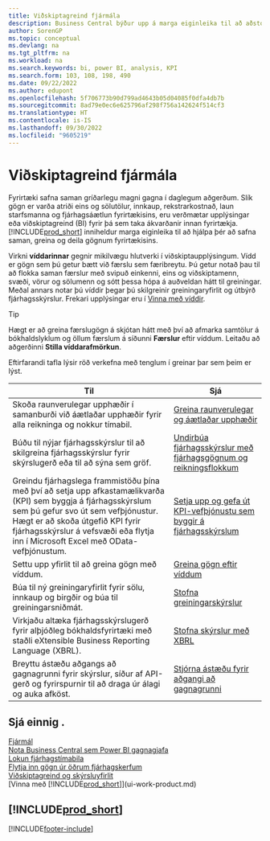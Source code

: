 ```yaml
---
title: Viðskiptagreind fjármála
description: Business Central býður upp á marga eiginleika til að aðstoða þig við að safna saman, greina og deila mikilvægum fyrirtækisgögnum fyrir viðskiptagreind og ákvarðantöku.
author: SorenGP
ms.topic: conceptual
ms.devlang: na
ms.tgt_pltfrm: na
ms.workload: na
ms.search.keywords: bi, power BI, analysis, KPI
ms.search.form: 103, 108, 198, 490
ms.date: 09/22/2022
ms.author: edupont
ms.openlocfilehash: 5f706773b90d799ad4643b05d04085f0dfa4db7b
ms.sourcegitcommit: 8ad79e0ec6e625796af298f756a142624f514cf3
ms.translationtype: HT
ms.contentlocale: is-IS
ms.lasthandoff: 09/30/2022
ms.locfileid: "9605219"
---
```

# <a name="financial-business-intelligence"></a><a name="financial-business-intelligence"></a><a name="financial-business-intelligence"></a>Viðskiptagreind fjármála

Fyrirtæki safna saman gríðarlegu magni gagna í daglegum aðgerðum. Slík gögn er varða atriði eins og sölutölur, innkaup, rekstrarkostnað, laun starfsmanna og fjárhagsáætlun fyrirtækisins, eru verðmætar upplýsingar eða viðskiptagreind (BI) fyrir þá sem taka ákvarðanir innan fyrirtækja. [!INCLUDE[prod_short](includes/prod_short.md)] inniheldur marga eiginleika til að hjálpa þér að safna saman, greina og deila gögnum fyrirtækisins.

Virkni **víddarinnar** gegnir mikilvægu hlutverki í viðskiptaupplýsingum. Vídd er gögn sem þú getur bætt við færslu sem færibreytu. Þú getur notað þau til að flokka saman færslur með svipuð einkenni, eins og viðskiptamenn, svæði, vörur og sölumenn og sótt þessa hópa á auðveldan hátt til greiningar. Meðal annars notar þú víddir þegar þú skilgreinir greiningaryfirlit og útbýrð fjárhagsskýrslur. Frekari upplýsingar eru í [Vinna með víddir](finance-dimensions.md).

> [!TIP]
> Hægt er að greina færslugögn á skjótan hátt með því að afmarka samtölur á bókhaldslyklum og öllum færslum á síðunni **Færslur** eftir víddum. Leitaðu að aðgerðinni **Stilla víddarafmörkun**.  

Eftirfarandi tafla lýsir röð verkefna með tenglum í greinar þar sem þeim er lýst.  

| Til | Sjá |
| --- | --- |
|Skoða raunverulegar upphæðir í samanburði við áætlaðar upphæðir fyrir alla reikninga og nokkur tímabil.|[Greina raunverulegar og áætlaðar upphæðir](bi-how-analyze-actual-versus-budget.md)|
|Búðu til nýjar fjárhagsskýrslur til að skilgreina fjárhagsskýrslur fyrir skýrslugerð eða til að sýna sem gröf.|[Undirbúa fjárhagsskýrslur með fjárhagsgögnum og reikningsflokkum](bi-how-work-account-schedule.md)|
|Greindu fjárhagslega frammistöðu þína með því að setja upp afkastamælikvarða (KPI) sem byggja á fjárhagsskýrslum sem þú gefur svo út sem vefþjónustur. Hægt er að skoða útgefið KPI fyrir fjárhagsskýrslur á vefsvæði eða flytja inn í Microsoft Excel með OData-vefþjónustum.|[Setja upp og gefa út KPI-vefþjónustu sem byggir á fjárhagsskýrslum](bi-how-to-set-up-and-publish-kpi-web-services-based-on-account-schedules.md)|
|Settu upp yfirlit til að greina gögn með víddum.|[Greina gögn eftir víddum](bi-how-analyze-data-dimension.md)|
|Búa til ný greiningaryfirlit fyrir sölu, innkaup og birgðir og búa til greiningarsniðmát.|[Stofna greiningarskýrslur](bi-how-create-analysis-views-reports.md)|
|Virkjaðu altæka fjárhagsskýrslugerð fyrir alþjóðleg bókhaldsfyrirtæki með staðli eXtensible Business Reporting Language (XBRL).|[Stofna skýrslur með XBRL](bi-create-reports-with-xbrl.md)|
|Breyttu ástæðu aðgangs að gagnagrunni fyrir skýrslur, síður af API-gerð og fyrirspurnir til að draga úr álagi og auka afköst.|[Stjórna ástæðu fyrir aðgangi að gagnagrunni](admin-data-access-intent.md)|

## <a name="see-also"></a><a name="see-also"></a><a name="see-also"></a>Sjá einnig .

[Fjármál](finance.md)  
[Nota Business Central sem Power BI gagnagjafa](across-how-use-financials-data-source-powerbi.md)  
[Lokun fjárhagstímabila](year-close-years-periods.md)  
[Flytja inn gögn úr öðrum fjárhagskerfum](across-import-data-configuration-packages.md)  
[Viðskiptagreind og skýrsluyfirlit](reports-bi-reporting.md)  
[Vinna með [!INCLUDE[prod_short](includes/prod_short.md)]](ui-work-product.md)  

## [!INCLUDE[prod_short](includes/free_trial_md.md)]

[!INCLUDE[footer-include](includes/footer-banner.md)]
